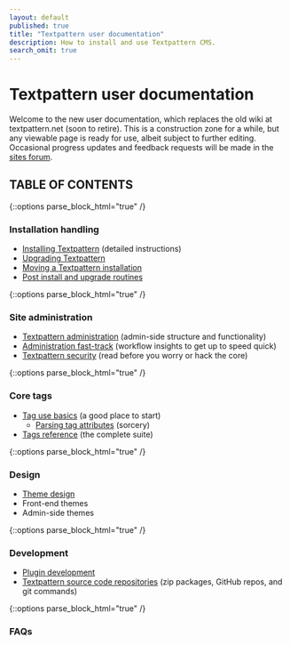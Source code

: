 ```yaml
---
layout: default
published: true
title: "Textpattern user documentation"
description: How to install and use Textpattern CMS.
search_omit: true
---
```


# Textpattern user documentation

Welcome to the new user documentation, which replaces the old wiki at textpattern.net (soon to retire). This is a construction zone for a while, but any viewable page is ready for use, albeit subject to further editing. Occasional progress updates and feedback requests will be made in the [sites forum](http://forum.textpattern.com/viewforum.php?id=60).

## TABLE OF CONTENTS

<div class="layout-container">
<div class="layout-3col">

{::options parse_block_html="true" /}

### Installation handling

* [Installing Textpattern](installation/) (detailed instructions)
* [Upgrading Textpattern](installation/upgrading-textpattern)
* [Moving a Textpattern installation](installation/moving-textpattern)
* [Post install and upgrade routines](administration/post-install-and-upgrade-routines)

</div>
<div class="layout-3col">

{::options parse_block_html="true" /}

### Site administration

* [Textpattern administration](administration/) (admin-side structure and functionality)
* [Administration fast-track](administration/admin-fast-track) (workflow insights to get up to speed  quick)
* [Textpattern security](administration/security) (read before you worry or hack the core)

</div>
<div class="layout-3col">

{::options parse_block_html="true" /}

### Core tags

* [Tag use basics](tags/tag-basics/) (a good place to start)
  * [Parsing tag attributes](tags/tag-basics/parsing-tag-attributes) (sorcery)
* [Tags reference](tags/) (the complete suite)

</div>
<div class="layout-3col">

{::options parse_block_html="true" /}

### Design

* [Theme design](themes/)
* Front-end themes
* Admin-side themes

</div>
<div class="layout-3col">

{::options parse_block_html="true" /}

### Development

* [Plugin development](development/)
* [Textpattern source code repositories](development/textpattern-source-code-repositories) (zip packages, GitHub repos, and git commands)

</div>
<div class="layout-3col">

{::options parse_block_html="true" /}

### FAQs

</div>
</div>
